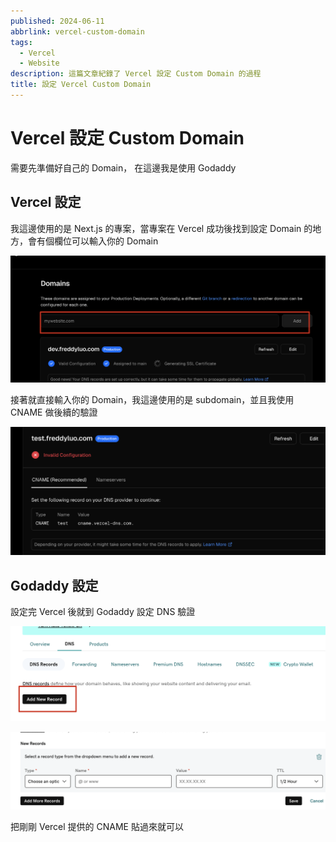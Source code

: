 ```yaml
---
published: 2024-06-11
abbrlink: vercel-custom-domain
tags:
  - Vercel
  - Website
description: 這篇文章紀錄了 Vercel 設定 Custom Domain 的過程
title: 設定 Vercel Custom Domain
---
```


# Vercel 設定 Custom Domain

需要先準備好自己的 Domain， 在這邊我是使用 Godaddy

<!-- truncate -->

## Vercel 設定

我這邊使用的是 Next.js 的專案，當專案在 Vercel 成功後找到設定 Domain 的地方，會有個欄位可以輸入你的 Domain

![Untitled](Vercel%20%E8%A8%AD%E5%AE%9A%20Custom%20Domain%203824aa289867432e91611f808774984e/Untitled.png)

接著就直接輸入你的 Domain，我這邊使用的是 subdomain，並且我使用 CNAME 做後續的驗證

![Untitled](Vercel%20%E8%A8%AD%E5%AE%9A%20Custom%20Domain%203824aa289867432e91611f808774984e/Untitled%201.png)

## Godaddy 設定

設定完 Vercel 後就到 Godaddy 設定 DNS 驗證

![Untitled](Vercel%20%E8%A8%AD%E5%AE%9A%20Custom%20Domain%203824aa289867432e91611f808774984e/Untitled%202.png)

![Untitled](Vercel%20%E8%A8%AD%E5%AE%9A%20Custom%20Domain%203824aa289867432e91611f808774984e/Untitled%203.png)

把剛剛 Vercel 提供的 CNAME 貼過來就可以
